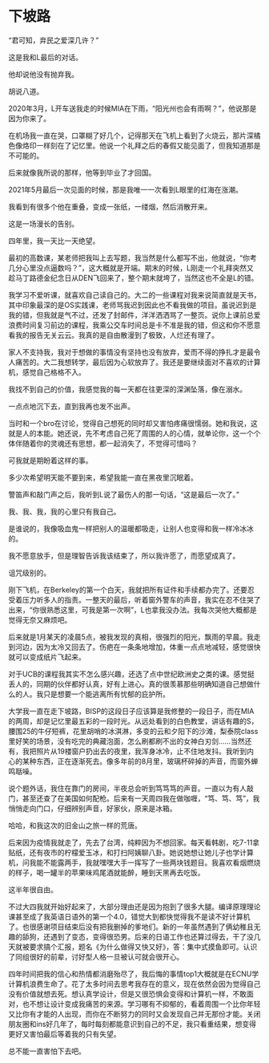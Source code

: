 # 下坡路 
 “君可知，弃民之爱深几许？”

   这是我和L最后的对话。
 

  他却说他没有抛弃我。
  
  胡说八道。
 

  2020年3月，L开车送我走的时候MIA在下雨，“阳光州也会有雨啊？”，他说那是因为你来了。
  
  在机场我一直在哭，口罩糊了好几个，记得那天在飞机上看到了火烧云，那片深橘色像烙印一样刻在了记忆里。他说一个礼拜之后的春假又能见面了，但我知道那是不可能的。

  后来就像我所说的那样，他等到毕业了才回国。

  2021年5月最后一次见面的时候，那是我唯一一次看到L眼里的红海在涨潮。
  
  我看到有很多个他在重叠，变成一张纸，一缕烟，然后消散开来。

  这是一场漫长的告别。
 	
 

  四年里，我一天比一天绝望。
  
  最初的高数课，某老师把我叫上去写题，我当然是什么都写不出，他就说，“你考几分心里没点逼数吗？”，这大概就是开端。期末的时候，L刚走一个礼拜突然又趁马丁路德金纪念日从DEN飞回来了，整个期末就垮了，当然这也不全是L的错。

  我学习不爱听课，就喜欢自己读自己的。大二的一些课程对我来说简直就是天书，其中印象最深的是OS实践课，老师骂我迟到因此也不看我做的项目。虽说迟到是我的错，但我就是气不过，还发了封邮件，洋洋洒洒骂了一整页。说你上课前总爱浪费时间复习前边的课程，我乘公交车时间总是卡不准是我的错，但这和你不愿意看我的报告无关云云。我真的是自由散漫到了极致，人烂还有理了。

  家人不支持我，我对于想做的事情没有坚持也没有放弃，爱而不得的挣扎才是最令人痛苦的。大二我想转学，最后因为心软放弃了。我还是要继续面对不喜欢的计算机，感觉自己格格不入。

  我找不到自己的价值，我感觉我的每一天都在往更深的深渊坠落，像在溺水。

  一点点地沉下去，直到我再也发不出声。

  当时和一个bro在讨论，觉得自己想死的同时却又害怕疼痛很懦弱。她和我说，这就是人的本能。她还说，先不考虑自己死了周围的人的心情，就单论你，这一个个体伴随着你的灵魂还有思想，都一起消失了，不觉得可惜吗？

  可我就是期盼着这样的事。

  多少次希望明天能不要到来，希望我能一直在黑夜里沉眠着。

  警笛声和敲门声之后，我听到L说了最伤人的那一句话，“这是最后一次了。”
 

  我、我、我，我的心里只有我自己。

  是谁说的，我像吸血鬼一样把别人的温暖都吸走，让别人也变得和我一样冷冰冰的。

  我不愿意放手，但是理智告诉我该结束了，所以我许愿了，而愿望成真了。

  诅咒级别的。

	
  刚下飞机，在Berkeley的第一个白天，我就把所有证件和手续都办完了。还要忍受着压力听多人的指责。一整天的最后，听着窗外警车的声音，我实在忍不住哭了出来，“你很熟悉这里，可我是第一次啊”，L也拿我没办法。我每次哭他大概都是觉得无奈又麻烦吧。

  后来就是1月某天的凌晨5点，被我发现的真相，很强烈的阳光，飘雨的早晨。我走到河边，因为太冷又回去了。伤疤在一条条地增加，体重一点点地减轻，感觉很快就可以变成纸片飞起来。

  对于UCB的课程我其实不怎么感兴趣，还选了点中世纪欧洲史之类的课。感觉挺丢人的，同期的伙伴都好认真，好有上进心。真的很羡慕那些明确知道自己想做什么的人。我只是想要一个能逃离所有忧郁的庇护所。

  大学我一直在走下坡路，BISP的这段日子应该算是我修整的一段日子，而在MIA的两周，却是记忆里最五彩的一段时光。从远处看到的白色教堂，讲话有趣的S，腰围25的牛仔短裤，花里胡哨的冰淇淋，多变的云和夕阳下的沙滩，梨泰院class里好笑的场景，没有吃完的典藏泡面，怎么刷都刷不出的女神白刃剑……当然还有，我把照片从19楼窗户扔出去的夜里，我浑身冰冷，止不住地发抖。我听到内心的某种东西，正在逐渐死去。像多年前的8月里，玻璃杯碎掉的声音，而窗外蝉鸣聒噪。

  说个题外话，我住在靠门的房间，半夜总会听到笃笃笃的声音。一直以为有人敲门，甚至还查了在美国如何配枪。后来有一天周四我在做咖喱，“笃、笃、笃”，我悄悄走向门口，仔细辨别声音，好家伙，原来是冰箱。

  哈哈，和我这次的旧金山之旅一样的荒唐。

  后来因为疫情我就走了，先去了台湾，纯粹因为不想回家。每天看韩剧，吃7-11拿贴纸，还有夜市的柠檬爱玉冰，和打扫阿姨聊八卦。她说她想让她儿子也学计算机，问我能不能露两手，我就嘿嘿大手一挥写了一些两块钱题目。我喜欢看烟燃烧的样子，喝一罐半的苹果味鸡尾酒就能醉，睡到天黑再去吃饭。

  这半年很自由。
 	
 	
  不过大四我就开始好起来了，大部分理由还是因为抱到了很多大腿。编译原理理论课甚至成了我英语日语外的第一个4.0，错觉大到都快觉得我不是读不好计算机了。也很感谢项目结束后没有把我删掉的爹地们。新的一年虽然遇到了俩幼稚且无趣的舔狗，还遇到了变态，变得很恐男。后来的日语工作也还算过得去，干了没几天就被要求搞个汇报，题名《为什么做得又快又好》，答：集中式摸鱼即可。认识了同组很好的前辈，讨好型人格一旦被认可就会很开心。

  四年时间把我的信心和热情都消磨殆尽了，我后悔的事情top1大概就是在ECNU学计算机浪费生命了。花了太多时间去思考我存在的意义，现在依然会因为觉得自己没有价值就想去死。想认真学设计，但是又很恐惧会变得和计算机一样，不敢面对，也不想让设计变成我痛苦的来源。学习哪有不抑郁的，看着周围一个比你年轻又比你有才能的人出现，而你在不断努力的同时又会发现自己并无那份才能。关闭朋友圈和ins好几年了，每时每刻都能意识到自己的不足，我只看重结果，想变得更好又害怕最后等着我的只有失望。

  总不能一直害怕下去吧。

